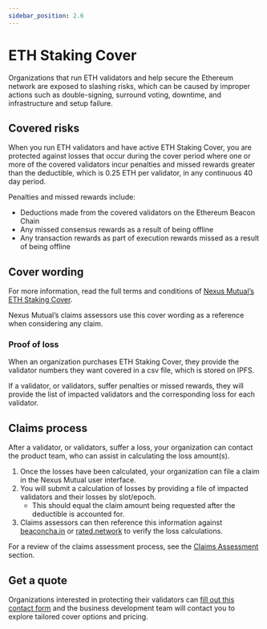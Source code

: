 ```yaml
---
sidebar_position: 2.6
---
```


# ETH Staking Cover

Organizations that run ETH validators and help secure the Ethereum network are exposed to slashing risks, which can be caused by improper actions such as double-signing, surround voting, downtime, and infrastructure and setup failure.

## Covered risks

When you run ETH validators and have active ETH Staking Cover, you are protected against losses that occur during the cover period where one or more of the covered validators incur penalties and missed rewards greater than the deductible, which is 0.25 ETH per validator, in any continuous 40 day period.

Penalties and missed rewards include:
* Deductions made from the covered validators on the Ethereum Beacon Chain
* Any missed consensus rewards as a result of being offline
* Any transaction rewards as part of execution rewards missed as a result of being offline

## Cover wording

For more information, read the full terms and conditions of [Nexus Mutual’s ETH Staking Cover](https://uploads-ssl.webflow.com/62d8193ce9880895261daf4a/64537e48093226c0a2bf685c_NexusMutual-ETHStakingCover.pdf).

Nexus Mutual’s claims assessors use this cover wording as a reference when considering any claim.

### Proof of loss

When an organization purchases ETH Staking Cover, they provide the validator numbers they want covered in a csv file, which is stored on IPFS.

If a validator, or validators, suffer penalties or missed rewards, they will provide the list of impacted validators and the corresponding loss for each validator.

## Claims process

After a validator, or validators, suffer a loss, your organization can contact the product team, who can assist in calculating the loss amount(s).
1. Once the losses have been calculated, your organization can file a claim in the Nexus Mutual user interface.
2. You will submit a calculation of losses by providing a file of impacted validators and their losses by slot/epoch.
    * This should equal the claim amount being requested after the deductible is accounted for.
3. Claims assessors can then reference this information against [beaconcha.in](https://beaconcha.in/) or [rated.network](https://www.rated.network/?network=mainnet&view=pool) to verify the loss calculations.

For a review of the claims assessment process, see the [Claims Assessment](/protocol/claims-assessment) section.

## Get a quote

Organizations interested in protecting their validators can [fill out this contact form](https://nexusmutual.io/contact) and the business development team will contact you to explore tailored cover options and pricing.

